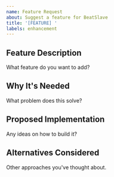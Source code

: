 ```yaml
---
name: Feature Request
about: Suggest a feature for BeatSlave
title: '[FEATURE] '
labels: enhancement
---
```


## Feature Description
What feature do you want to add?

## Why It's Needed
What problem does this solve?

## Proposed Implementation
Any ideas on how to build it?

## Alternatives Considered
Other approaches you've thought about.
